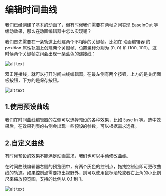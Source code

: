 
# 编辑时间曲线
我们已经创建了基本的动画了，但有时候我们需要在两帧之间实现 EaseInOut 等缓动效果，那么在动画编辑器中怎么实现呢？

我们首先需要在一条轨道上创建两个不相等的关键帧。比如在 动画编辑器 的 position 属性轨道上创建两个关键帧，位置坐标分别为 (0, 0) 和 (100, 100)。这时候两个关键帧之间会出现一条蓝色的连接线：

![alt text](https://docs.cocos.com/creator/2.4/manual/assets/blue_line.BTmfbAgg.png)

双击连接线，就可以打开时间曲线编辑器。在最左侧有两个按钮，上方的是关闭面板按钮，下方的是保存按钮。

![alt text](https://docs.cocos.com/creator/2.4/manual/assets/main.LPuo261B.png)

## 1.使用预设曲线
我们在时间曲线编辑器的左侧可以选择预设的各种效果，比如 Ease In 等。选中效果后，在效果列表的右侧会出现一些预设的参数，可以根据需求选择。

## 2.自定义曲线
有时候预设的效果不能满足动画需求，我们也可以手动修改曲线。

在时间曲线编辑器右侧的预览图中，有两个灰色的控制点，拖拽控制点即可更改曲线的轨迹。如果控制点需要拖出视野外，则可以使用鼠标滚轮或者右上角的小比例尺来缩放预览图，支持的比例从 0.1 到 1。

![alt text](https://docs.cocos.com/creator/2.4/manual/assets/custom.ZaQMGfE8.png)



